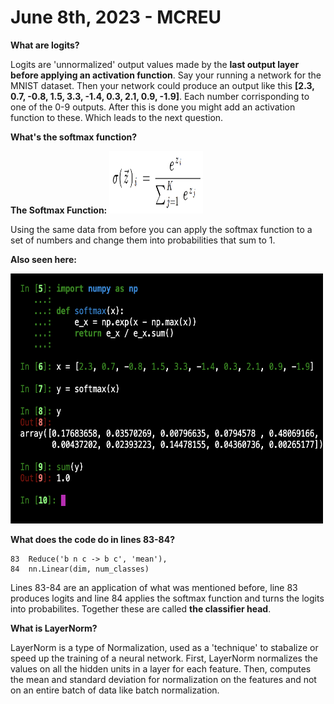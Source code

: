 # June 8th, 2023 - MCREU

__What are logits?__

  Logits are 'unnormalized' output values made by the __last output layer before applying an activation function__. Say your running a network for
  the MNIST dataset. Then your network could produce an output like this __[2.3, 0.7, -0.8, 1.5, 3.3, -1.4, 0.3, 2.1, 0.9, -1.9]__. Each number 
  corrisponding to one of the 0-9 outputs. After this is done you might add an activation function to these. Which leads to the next question.
  
__What's the softmax function?__ 

  __The Softmax Function:__ 
        <img src="Images/image1.png" width="150" height="100">
        
  Using the same data from before you can apply the softmax function to a set of numbers and change them into probabilities that sum to 1.
  
  __Also seen here:__
  
   <img src="Images/image2.png" width="500" height="400">
  
__What does the code do in lines 83-84?__

    83  Reduce('b n c -> b c', 'mean'),
    84  nn.Linear(dim, num_classes)
        
  Lines 83-84 are an application of what was mentioned before, line 83 produces logits and line 84 applies the softmax function and turns the logits
  into probabilites. Together these are called __the classifier head__.
  
__What is LayerNorm?__

   LayerNorm is a type of Normalization, used as a 'technique' to stabalize or speed up the training of a neural network. First, LayerNorm normalizes the        values on all the hidden units in a layer for each feature. Then, computes the mean and standard deviation for normalization on the features and not 
   on an entire batch of data like batch normalization.
  
  
